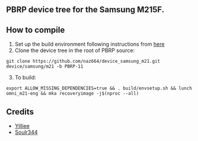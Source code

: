 ## PBRP device tree for the Samsung M215F.

## How to compile

1. Set up the build environment following instructions from [here](https://github.com/PitchBlackRecoveryProject/manifest_pb)
2. Clone the device tree in the root of PBRP source:
```
git clone https://github.com/naz664/device_samsung_m21.git device/samsung/m21 -b PBRP-11
```
3. To build:
```
export ALLOW_MISSING_DEPENDENCIES=true && . build/envsetup.sh && lunch omni_m21-eng && mka recoveryimage -j$(nproc --all)
```
## Credits
- [Yilliee](https://github.com/Yilliee)
- [Soulr344](https://github.com/soulr344)


